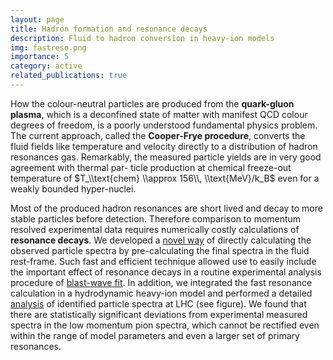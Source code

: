```yaml
---
layout: page
title: Hadron formation and resonance decays
description: Fluid to hadron conversion in heavy-ion models
img: fastreso.png
importance: 5
category: active
related_publications: true
---
```


How the colour-neutral particles are produced from the **quark-gluon plasma**, which is a deconfined state of matter with manifest QCD colour degrees of freedom, is a poorly understood
fundamental physics problem. The current approach, called the **Cooper-Frye procedure**, converts the fluid fields like temperature and velocity directly to a distribution of hadron resonances
gas. Remarkably, the measured particle yields are in very good agreement with thermal par-
ticle production at chemical freeze-out temperature of $T_\\text{chem} \\approx 156\\, \\text{MeV}/k_B$ even for a weakly
bounded hyper-nuclei.

Most of the produced hadron resonances are short lived and decay to more stable particles before detection. Therefore comparison to momentum resolved experimental data requires
numerically costly calculations of **resonance decays**. We developed a [novel way](/publication/mazeliauskas-2018-irt) of directly calculating the observed particle spectra by pre-calculating the final spectra in the fluid rest-frame.
Such fast and efficient technique allowed use to easily include the important effect of resonance
decays in a routine experimental analysis procedure of [blast-wave fit](/publication/mazeliauskas-2019-ifr). In addition, we integrated the fast resonance calculation in a hydrodynamic heavy-ion model and performed a detailed [analysis](/publication/devetak-2019-lsk/) of
identified particle spectra at LHC (see figure). We found that there are statistically significant deviations from experimental measured spectra in the low momentum pion spectra, which cannot be
rectified even within the range of model parameters and even a larger set of primary resonances.
